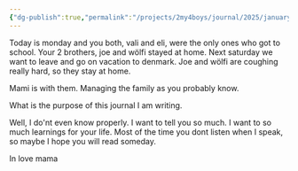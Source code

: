 ```yaml
---
{"dg-publish":true,"permalink":"/projects/2my4boys/journal/2025/january-25/january-27-2025/"}
---
```


Today is monday and you both, vali and eli, were the only ones who got to school. Your 2 brothers, joe and wölfi stayed at home. Next saturday we want to leave and go on vacation to denmark. Joe and wölfi are coughing really hard, so they stay at home.

Mami is with them. Managing the family as you probably know. 

What is the purpose of this journal I am writing. 

Well, I do'nt even know properly. I want to tell you so much. I want to so much learnings for your life. Most of the time you dont listen when I speak, so maybe I hope you will read someday. 

In love mama